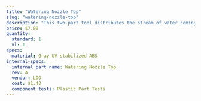 ```yaml
---
title: "Watering Nozzle Top"
slug: "watering-nozzle-top"
description: "This two-part tool distributes the stream of water coming from the UTM into a gentle shower for your plants."
price: $7.00
quantity:
  standard: 1
  xl: 1
specs:
  material: Gray UV stabilized ABS
internal-specs:
  internal part name: Watering Nozzle Top
  rev: A
  vendor: LDO
  cost: $1.43
  component tests: Plastic Part Tests
---
```

